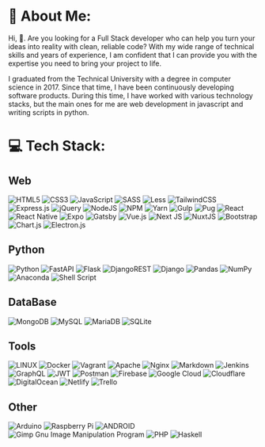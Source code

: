 # 💫 About Me:

Hi, 👋. Are you looking for a Full Stack developer who can help you turn your ideas into reality with clean, reliable code? With my wide range of technical skills and years of experience, I am confident that I can provide you with the expertise you need to bring your project to life.

I graduated from the Technical University with a degree in computer science in 2017. Since that time, I have been continuously developing software products. During this time, I have worked with various technology stacks, but the main ones for me are web development in javascript and writing scripts in python.

# 💻 Tech Stack:

## Web

![HTML5](https://img.shields.io/badge/html5-%23E34F26.svg?style=for-the-badge&logo=html5&logoColor=white)
![CSS3](https://img.shields.io/badge/css3-%231572B6.svg?style=for-the-badge&logo=css3&logoColor=white)
![JavaScript](https://img.shields.io/badge/javascript-%23323330.svg?style=for-the-badge&logo=javascript&logoColor=%23F7DF1E)
![SASS](https://img.shields.io/badge/SASS-hotpink.svg?style=for-the-badge&logo=SASS&logoColor=white)
![Less](https://img.shields.io/badge/less-2B4C80?style=for-the-badge&logo=less&logoColor=white)
![TailwindCSS](https://img.shields.io/badge/tailwindcss-%2338B2AC.svg?style=for-the-badge&logo=tailwind-css&logoColor=white)
![Express.js](https://img.shields.io/badge/express.js-%23404d59.svg?style=for-the-badge&logo=express&logoColor=%2361DAFB)
![jQuery](https://img.shields.io/badge/jquery-%230769AD.svg?style=for-the-badge&logo=jquery&logoColor=white)
![NodeJS](https://img.shields.io/badge/node.js-6DA55F?style=for-the-badge&logo=node.js&logoColor=white)
![NPM](https://img.shields.io/badge/NPM-%23000000.svg?style=for-the-badge&logo=npm&logoColor=white)
![Yarn](https://img.shields.io/badge/yarn-%232C8EBB.svg?style=for-the-badge&logo=yarn&logoColor=white)
![Gulp](https://img.shields.io/badge/GULP-%23CF4647.svg?style=for-the-badge&logo=gulp&logoColor=white)
![Pug](https://img.shields.io/badge/Pug-FFF?style=for-the-badge&logo=pug&logoColor=A86454)
![React](https://img.shields.io/badge/react-%2320232a.svg?style=for-the-badge&logo=react&logoColor=%2361DAFB)
![React Native](https://img.shields.io/badge/react_native-%2320232a.svg?style=for-the-badge&logo=react&logoColor=%2361DAFB)
![Expo](https://img.shields.io/badge/expo-1C1E24?style=for-the-badge&logo=expo&logoColor=#D04A37)
![Gatsby](https://img.shields.io/badge/Gatsby-%23663399.svg?style=for-the-badge&logo=gatsby&logoColor=white)
![Vue.js](https://img.shields.io/badge/vuejs-%2335495e.svg?style=for-the-badge&logo=vuedotjs&logoColor=%234FC08D)
![Next JS](https://img.shields.io/badge/Next-black?style=for-the-badge&logo=next.js&logoColor=white)
![NuxtJS](https://img.shields.io/badge/Nuxt-black?style=for-the-badge&logo=nuxt.js&logoColor=white)
![Bootstrap](https://img.shields.io/badge/bootstrap-%23563D7C.svg?style=for-the-badge&logo=bootstrap&logoColor=white)
![Chart.js](https://img.shields.io/badge/chart.js-F5788D.svg?style=for-the-badge&logo=chart.js&logoColor=white)
![Electron.js](https://img.shields.io/badge/Electron-191970?style=for-the-badge&logo=Electron&logoColor=white)

## Python

![Python](https://img.shields.io/badge/python-3670A0?style=for-the-badge&logo=python&logoColor=ffdd54)
![FastAPI](https://img.shields.io/badge/FastAPI-005571?style=for-the-badge&logo=fastapi)
![Flask](https://img.shields.io/badge/flask-%23000.svg?style=for-the-badge&logo=flask&logoColor=white)
![DjangoREST](https://img.shields.io/badge/DJANGO-REST-ff1709?style=for-the-badge&logo=django&logoColor=white&color=ff1709&labelColor=gray)
![Django](https://img.shields.io/badge/django-%23092E20.svg?style=for-the-badge&logo=django&logoColor=white)
![Pandas](https://img.shields.io/badge/pandas-%23150458.svg?style=for-the-badge&logo=pandas&logoColor=white)
![NumPy](https://img.shields.io/badge/numpy-%23013243.svg?style=for-the-badge&logo=numpy&logoColor=white)
![Anaconda](https://img.shields.io/badge/Anaconda-%2344A833.svg?style=for-the-badge&logo=anaconda&logoColor=white)
![Shell Script](https://img.shields.io/badge/shell_script-%23121011.svg?style=for-the-badge&logo=gnu-bash&logoColor=white)

## DataBase

![MongoDB](https://img.shields.io/badge/MongoDB-%234ea94b.svg?style=for-the-badge&logo=mongodb&logoColor=white)
![MySQL](https://img.shields.io/badge/mysql-%2300f.svg?style=for-the-badge&logo=mysql&logoColor=white)
![MariaDB](https://img.shields.io/badge/MariaDB-003545?style=for-the-badge&logo=mariadb&logoColor=white)
![SQLite](https://img.shields.io/badge/sqlite-%2307405e.svg?style=for-the-badge&logo=sqlite&logoColor=white)

## Tools

![LINUX](https://img.shields.io/badge/Linux-FCC624?style=for-the-badge&logo=linux&logoColor=black)
![Docker](https://img.shields.io/badge/docker-%230db7ed.svg?style=for-the-badge&logo=docker&logoColor=white)
![Vagrant](https://img.shields.io/badge/vagrant-%231563FF.svg?style=for-the-badge&logo=vagrant&logoColor=white)
![Apache](https://img.shields.io/badge/apache-%23D42029.svg?style=for-the-badge&logo=apache&logoColor=white)
![Nginx](https://img.shields.io/badge/nginx-%23009639.svg?style=for-the-badge&logo=nginx&logoColor=white)
![Markdown](https://img.shields.io/badge/markdown-%23000000.svg?style=for-the-badge&logo=markdown&logoColor=white)
![Jenkins](https://img.shields.io/badge/jenkins-%232C5263.svg?style=for-the-badge&logo=jenkins&logoColor=white)
![GraphQL](https://img.shields.io/badge/-GraphQL-E10098?style=for-the-badge&logo=graphql&logoColor=white)
![JWT](https://img.shields.io/badge/JWT-black?style=for-the-badge&logo=JSON%20web%20tokens)
![Postman](https://img.shields.io/badge/Postman-FF6C37?style=for-the-badge&logo=postman&logoColor=white)
![Firebase](https://img.shields.io/badge/firebase-%23039BE5.svg?style=for-the-badge&logo=firebase)
![Google Cloud](https://img.shields.io/badge/Google%20Cloud-%234285F4.svg?style=for-the-badge&logo=google-cloud&logoColor=white)
![Cloudflare](https://img.shields.io/badge/Cloudflare-F38020?style=for-the-badge&logo=Cloudflare&logoColor=white)
![DigitalOcean](https://img.shields.io/badge/DigitalOcean-%230167ff.svg?style=for-the-badge&logo=digitalOcean&logoColor=white)
![Netlify](https://img.shields.io/badge/netlify-%23000000.svg?style=for-the-badge&logo=netlify&logoColor=#00C7B7)
![Trello](https://img.shields.io/badge/Trello-%23026AA7.svg?style=for-the-badge&logo=Trello&logoColor=white)

## Other

![Arduino](https://img.shields.io/badge/-Arduino-00979D?style=for-the-badge&logo=Arduino&logoColor=white)
![Raspberry Pi](https://img.shields.io/badge/-RaspberryPi-C51A4A?style=for-the-badge&logo=Raspberry-Pi)
![ANDROID](https://img.shields.io/badge/android-%2320232a.svg?style=for-the-badge&logo=android&logoColor=%a4c639)
![Gimp Gnu Image Manipulation Program](https://img.shields.io/badge/Gimp-657D8B?style=for-the-badge&logo=gimp&logoColor=FFFFFF)
![PHP](https://img.shields.io/badge/php-%23777BB4.svg?style=for-the-badge&logo=php&logoColor=white)
![Haskell](https://img.shields.io/badge/Haskell-5e5086?style=for-the-badge&logo=haskell&logoColor=white)

<!-- ![.Net](https://img.shields.io/badge/.NET-5C2D91?style=for-the-badge&logo=.net&logoColor=white) -->
<!-- ![AWS](https://img.shields.io/badge/AWS-%23FF9900.svg?style=for-the-badge&logo=amazon-aws&logoColor=white) -->
<!-- ![Adobe After Effects](https://img.shields.io/badge/Adobe%20After%20Effects-9999FF.svg?style=for-the-badge&logo=Adobe%20After%20Effects&logoColor=white) -->
<!-- ![Adobe Audition](https://img.shields.io/badge/Adobe%20Audition-9999FF.svg?style=for-the-badge&logo=Adobe%20Audition&logoColor=white) -->
<!-- ![Adobe Dreamweaver](https://img.shields.io/badge/Adobe%20Dreamweaver-FF61F6.svg?style=for-the-badge&logo=Adobe%20Dreamweaver&logoColor=white) -->
<!-- ![Adobe Illustrator](https://img.shields.io/badge/adobeillustrator-%23FF9A00.svg?style=for-the-badge&logo=adobeillustrator&logoColor=white) -->
<!-- ![Adobe InDesign](https://img.shields.io/badge/Adobe%20InDesign-49021F?style=for-the-badge&logo=adobeindesign&logoColor=white) -->
<!-- ![Adobe Lightroom](https://img.shields.io/badge/Adobe%20Lightroom-31A8FF.svg?style=for-the-badge&logo=Adobe%20Lightroom&logoColor=white) -->
<!-- ![Adobe Photoshop](https://img.shields.io/badge/adobephotoshop-%2331A8FF.svg?style=for-the-badge&logo=adobephotoshop&logoColor=white) -->
<!-- ![Adobe Premiere Pro](https://img.shields.io/badge/Adobe%20Premiere%20Pro-9999FF.svg?style=for-the-badge&logo=Adobe%20Premiere%20Pro&logoColor=white) -->
<!-- ![Adobe XD](https://img.shields.io/badge/Adobe%20XD-470137?style=for-the-badge&logo=Adobe%20XD&logoColor=#FF61F6) -->
<!-- ![AdonisJS](https://img.shields.io/badge/adonisjs-%23220052.svg?style=for-the-badge&logo=adonisjs&logoColor=white) -->
<!-- ![Affinity Designer](https://img.shields.io/badge/affinitydesginer-%231B72BE.svg?style=for-the-badge&logo=affinity-designer&logoColor=white) -->
<!-- ![Alfred](https://img.shields.io/badge/alfred-%235C1F87.svg?style=for-the-badge&logo=alfred) -->
<!-- ![AmazonDynamoDB](https://img.shields.io/badge/Amazon%20DynamoDB-4053D6?style=for-the-badge&logo=Amazon%20DynamoDB&logoColor=white) -->
<!-- ![Angular.js](https://img.shields.io/badge/angular.js-%23E23237.svg?style=for-the-badge&logo=angularjs&logoColor=white) -->
<!-- ![Angular](https://img.shields.io/badge/angular-%23DD0031.svg?style=for-the-badge&logo=angular&logoColor=white) -->
<!-- ![Ansible](https://img.shields.io/badge/ansible-%231A1918.svg?style=for-the-badge&logo=ansible&logoColor=white) -->
<!-- ![Ant-Design](https://img.shields.io/badge/-AntDesign-%230170FE?style=for-the-badge&logo=ant-design&logoColor=white) -->
<!-- ![Apache Airflow](https://img.shields.io/badge/Apache%20Airflow-017CEE?style=for-the-badge&logo=Apache%20Airflow&logoColor=white) -->
<!-- ![Apache Ant](https://img.shields.io/badge/Apache%20Ant-A81C7D?style=for-the-badge&logo=Apache%20Ant&logoColor=white) -->
<!-- ![Apache Flink](https://img.shields.io/badge/Apache%20Flink-E6526F?style=for-the-badge&logo=Apache%20Flink&logoColor=white) -->
<!-- ![Apache Groovy](https://img.shields.io/badge/Apache%20Groovy-4298B8.svg?style=for-the-badge&logo=Apache+Groovy&logoColor=white) -->
<!-- ![Apache Maven](https://img.shields.io/badge/Apache%20Maven-C71A36?style=for-the-badge&logo=Apache%20Maven&logoColor=white) -->
<!-- ![ApacheCassandra](https://img.shields.io/badge/cassandra-%231287B1.svg?style=for-the-badge&logo=apache-cassandra&logoColor=white) -->
<!-- ![Apollo-GraphQL](https://img.shields.io/badge/-ApolloGraphQL-311C87?style=for-the-badge&logo=apollo-graphql) -->
<!-- ![AquaSec](https://img.shields.io/badge/aqua-%231904DA.svg?style=for-the-badge&logo=aqua&logoColor=#0018A8) -->
<!-- ![Aseprite](https://img.shields.io/badge/Aseprite-FFFFFF?style=for-the-badge&logo=Aseprite&logoColor=#7D929E) -->
<!-- ![Aurelia](https://img.shields.io/badge/aurelia-%23ED2B88.svg?style=for-the-badge&logo=aurelia&logoColor=fff) -->
<!-- ![Azure](https://img.shields.io/badge/azure-%230072C6.svg?style=for-the-badge&logo=azure-devops&logoColor=white) -->
<!-- ![Babel](https://img.shields.io/badge/Babel-F9DC3e?style=for-the-badge&logo=babel&logoColor=black) -->
<!-- ![Blender](https://img.shields.io/badge/blender-%23F5792A.svg?style=for-the-badge&logo=blender&logoColor=white) -->
<!-- ![Buefy](https://img.shields.io/badge/Buefy-7957D5?style=for-the-badge&logo=buefy&logoColor=48289E) -->
<!-- ![C#](https://img.shields.io/badge/c%23-%23239120.svg?style=for-the-badge&logo=c-sharp&logoColor=white) -->
<!-- ![C++](https://img.shields.io/badge/c++-%2300599C.svg?style=for-the-badge&logo=c%2B%2B&logoColor=white) -->
<!-- ![CMake](https://img.shields.io/badge/CMake-%23008FBA.svg?style=for-the-badge&logo=cmake&logoColor=white) -->
<!-- ![C](https://img.shields.io/badge/c-%2300599C.svg?style=for-the-badge&logo=c&logoColor=white) -->
<!-- ![Canva](https://img.shields.io/badge/Canva-%2300C4CC.svg?style=for-the-badge&logo=Canva&logoColor=white) -->
<!-- ![Chakra](https://img.shields.io/badge/chakra-%234ED1C5.svg?style=for-the-badge&logo=chakraui&logoColor=white) -->
<!-- ![Clojure](https://img.shields.io/badge/Clojure-%23Clojure.svg?style=for-the-badge&logo=Clojure&logoColor=Clojure) -->
<!-- ![CockroachLabs](https://img.shields.io/badge/Cockroach%20Labs-6933FF?style=for-the-badge&logo=Cockroach%20Labs&logoColor=white) -->
<!-- ![Code-Igniter](https://img.shields.io/badge/CodeIgniter-%23EF4223.svg?style=for-the-badge&logo=codeIgniter&logoColor=white) -->
<!-- ![CodeCov](https://img.shields.io/badge/codecov-%23ff0077.svg?style=for-the-badge&logo=codecov&logoColor=white) -->
<!-- ![Codeberg](https://img.shields.io/badge/Codeberg-2185D0?style=for-the-badge&logo=Codeberg&logoColor=white) -->
<!-- ![Confluence](https://img.shields.io/badge/confluence-%23172BF4.svg?style=for-the-badge&logo=confluence&logoColor=white) -->
<!-- ![Couchbase](https://img.shields.io/badge/Couchbase-EA2328?style=for-the-badge&logo=couchbase&logoColor=white) -->
<!-- ![Crystal](https://img.shields.io/badge/crystal-%23000000.svg?style=for-the-badge&logo=crystal&logoColor=white) -->
<!-- ![Dart](https://img.shields.io/badge/dart-%230175C2.svg?style=for-the-badge&logo=dart&logoColor=white) -->
<!-- ![Datadog](https://img.shields.io/badge/datadog-%23632CA6.svg?style=for-the-badge&logo=datadog&logoColor=white) -->
<!-- ![Dribbble](https://img.shields.io/badge/Dribbble-EA4C89?style=for-the-badge&logo=dribbble&logoColor=white) -->
<!-- ![ESLint](https://img.shields.io/badge/ESLint-4B3263?style=for-the-badge&logo=eslint&logoColor=white) -->
<!-- ![ElasticSearch](https://img.shields.io/badge/-ElasticSearch-005571?style=for-the-badge&logo=elasticsearch) -->
<!-- ![Elixir](https://img.shields.io/badge/elixir-%234B275F.svg?style=for-the-badge&logo=elixir&logoColor=white) -->
<!-- ![Elm](https://img.shields.io/badge/Elm-60B5CC?style=for-the-badge&logo=elm&logoColor=white) -->
<!-- ![Ember](https://img.shields.io/badge/ember-1C1E24?style=for-the-badge&logo=ember.js&logoColor=#D04A37) -->
<!-- ![Erlang](https://img.shields.io/badge/Erlang-white.svg?style=for-the-badge&logo=erlang&logoColor=a90533) -->
<!-- ![Fastify](https://img.shields.io/badge/fastify-%23000000.svg?style=for-the-badge&logo=fastify&logoColor=white) -->
<!-- ![Figma](https://img.shields.io/badge/figma-%23F24E1E.svg?style=for-the-badge&logo=figma&logoColor=white) -->
<!-- ![Flutter](https://img.shields.io/badge/Flutter-%2302569B.svg?style=for-the-badge&logo=Flutter&logoColor=white) -->
<!-- ![Fortran](https://img.shields.io/badge/Fortran-%23734F96.svg?style=for-the-badge&logo=fortran&logoColor=white) -->
<!-- ![Framer](https://img.shields.io/badge/Framer-black?style=for-the-badge&logo=framer&logoColor=blue) -->
<!-- ![GODOT](https://img.shields.io/badge/godot-3582bb.svg?style=for-the-badge&logo=godot-engine&logoColor=white) -->
<!-- ![Glitch](https://img.shields.io/badge/glitch-%233333FF.svg?style=for-the-badge&logo=glitch&logoColor=white) -->
<!-- ![Go](https://img.shields.io/badge/go-%2300ADD8.svg?style=for-the-badge&logo=go&logoColor=white) -->
<!-- ![Gradle](https://img.shields.io/badge/Gradle-02303A.svg?style=for-the-badge&logo=Gradle&logoColor=white) -->
<!-- ![Green Sock](https://img.shields.io/badge/green%20sock-88CE02?style=for-the-badge&logo=greensock&logoColor=white) -->
<!-- ![Heroku](https://img.shields.io/badge/heroku-%23430098.svg?style=for-the-badge&logo=heroku&logoColor=white) -->
<!-- ![IOS](https://img.shields.io/badge/IOS-%2320232a.svg?style=for-the-badge&logo=apple&logoColor=white) -->
<!-- ![Inkscape](https://img.shields.io/badge/Inkscape-e0e0e0?style=for-the-badge&logo=inkscape&logoColor=080A13) -->
<!-- ![Insomnia](https://img.shields.io/badge/Insomnia-black?style=for-the-badge&logo=insomnia&logoColor=5849BE) -->
<!-- ![Jasmine](https://img.shields.io/badge/jasmine-%238A4182.svg?style=for-the-badge&logo=jasmine&logoColor=white) -->
<!-- ![Java](https://img.shields.io/badge/java-%23ED8B00.svg?style=for-the-badge&logo=java&logoColor=white) -->
<!-- ![Jira](https://img.shields.io/badge/jira-%230A0FFF.svg?style=for-the-badge&logo=jira&logoColor=white) -->
<!-- ![Julia](https://img.shields.io/badge/-Julia-9558B2?style=for-the-badge&logo=julia&logoColor=white) -->
<!-- ![Keras](https://img.shields.io/badge/Keras-%23D00000.svg?style=for-the-badge&logo=Keras&logoColor=white) -->
<!-- ![Kotlin](https://img.shields.io/badge/kotlin-%230095D5.svg?style=for-the-badge&logo=kotlin&logoColor=white) -->
<!-- ![Krita](https://img.shields.io/badge/Krita-203759?style=for-the-badge&logo=krita&logoColor=EEF37B) -->
<!-- ![Kubernetes](https://img.shields.io/badge/kubernetes-%23326ce5.svg?style=for-the-badge&logo=kubernetes&logoColor=white) -->
<!-- ![LaTeX](https://img.shields.io/badge/latex-%23008080.svg?style=for-the-badge&logo=latex&logoColor=white) -->
<!-- ![Laravel](https://img.shields.io/badge/laravel-%23FF2D20.svg?style=for-the-badge&logo=laravel&logoColor=white) -->
<!-- ![Lua](https://img.shields.io/badge/lua-%232C2D72.svg?style=for-the-badge&logo=lua&logoColor=white) -->
<!-- ![MUI](https://img.shields.io/badge/MUI-%230081CB.svg?style=for-the-badge&logo=material-ui&logoColor=white) -->
<!-- ![Meteor JS](https://img.shields.io/badge/meteorjs-%23d74c4c.svg?style=for-the-badge&logo=meteor&logoColor=white) -->
<!-- ![MicrosoftSQLServer](https://img.shields.io/badge/Microsoft%20SQL%20Sever-CC2927?style=for-the-badge&logo=microsoft%20sql%20server&logoColor=white) -->
<!-- ![MusicBrainz](https://img.shields.io/badge/Musicbrainz-EB743B?style=for-the-badge&logo=musicbrainz&logoColor=BA478F) -->
<!-- ![Neo4J](https://img.shields.io/badge/Neo4j-008CC1?style=for-the-badge&logo=neo4j&logoColor=white) -->
<!-- ![NestJS](https://img.shields.io/badge/nestjs-%23E0234E.svg?style=for-the-badge&logo=nestjs&logoColor=white) -->
<!-- ![Nim](https://img.shields.io/badge/nim-%23FFE953.svg?style=for-the-badge&logo=nim&logoColor=white) -->
<!-- ![Notion](https://img.shields.io/badge/Notion-%23000000.svg?style=for-the-badge&logo=notion&logoColor=white) -->
<!-- ![Octave](https://img.shields.io/badge/OCTAVE-darkblue?style=for-the-badge&logo=octave&logoColor=fcd683) -->
<!-- ![OpenCV](https://img.shields.io/badge/opencv-%23white.svg?style=for-the-badge&logo=opencv&logoColor=white) -->
<!-- ![OpenStack](https://img.shields.io/badge/Openstack-%23f01742.svg?style=for-the-badge&logo=openstack&logoColor=white) -->
<!-- ![Oracle](https://img.shields.io/badge/Oracle-F80000?style=for-the-badge&logo=oracle&logoColor=white) -->
<!-- ![Perl](https://img.shields.io/badge/perl-%2339457E.svg?style=for-the-badge&logo=perl&logoColor=white) -->
<!-- ![Plotly](https://img.shields.io/badge/Plotly-%233F4F75.svg?style=for-the-badge&logo=plotly&logoColor=white) -->
<!-- ![Portfolio](https://img.shields.io/badge/Portfolio-%23000000.svg?style=for-the-badge&logo=firefox&logoColor=#FF7139) -->
<!-- ![Postgres](https://img.shields.io/badge/postgres-%23316192.svg?style=for-the-badge&logo=postgresql&logoColor=white) -->
<!-- ![Prezi](https://img.shields.io/badge/Prezi-%23000000.svg?style=for-the-badge&logo=Prezi&logoColor=white) -->
<!-- ![Proto.io](https://img.shields.io/badge/Proto.io-161637?style=for-the-badge&logo=proto.io&logoColor=00e5ff) -->
<!-- ![PyTorch](https://img.shields.io/badge/PyTorch-%23EE4C2C.svg?style=for-the-badge&logo=PyTorch&logoColor=white) -->
<!-- ![Qt](https://img.shields.io/badge/Qt-%23217346.svg?style=for-the-badge&logo=Qt&logoColor=white) -->
<!-- ![Quasar](https://img.shields.io/badge/Quasar-16B7FB?style=for-the-badge&logo=quasar&logoColor=black) -->
<!-- ![ROS](https://img.shields.io/badge/ros-%230A0FF9.svg?style=for-the-badge&logo=ros&logoColor=white) -->
<!-- ![R](https://img.shields.io/badge/r-%23276DC3.svg?style=for-the-badge&logo=r&logoColor=white) -->
<!-- ![Rails](https://img.shields.io/badge/rails-%23CC0000.svg?style=for-the-badge&logo=ruby-on-rails&logoColor=white) -->
<!-- ![Rancher](https://img.shields.io/badge/rancher-%230075A8.svg?style=for-the-badge&logo=rancher&logoColor=white) -->
<!-- ![React Router](https://img.shields.io/badge/React_Router-CA4245?style=for-the-badge&logo=react-router&logoColor=white) -->
<!-- ![Realm](https://img.shields.io/badge/Realm-39477F?style=for-the-badge&logo=realm&logoColor=white) -->
<!-- ![Redis](https://img.shields.io/badge/redis-%23DD0031.svg?style=for-the-badge&logo=redis&logoColor=white) -->
<!-- ![Redux](https://img.shields.io/badge/redux-%23593d88.svg?style=for-the-badge&logo=redux&logoColor=white) -->
<!-- ![Ruby](https://img.shields.io/badge/ruby-%23CC342D.svg?style=for-the-badge&logo=ruby&logoColor=white) -->
<!-- ![Rust](https://img.shields.io/badge/rust-%23000000.svg?style=for-the-badge&logo=rust&logoColor=white) -->
<!-- ![RxDB](https://img.shields.io/badge/rxjs-%23B7178C.svg?style=for-the-badge&logo=reactivex&logoColor=white) -->
<!-- ![RxJS](https://img.shields.io/badge/rxjs-%23B7178C.svg?style=for-the-badge&logo=reactivex&logoColor=white) -->
<!-- ![Scala](https://img.shields.io/badge/scala-%23DC322F.svg?style=for-the-badge&logo=scala&logoColor=white) -->
<!-- ![Scaleway](https://img.shields.io/badge/SCALEWAY-%234f0599.svg?style=for-the-badge&logo=scaleway&logoColor=white) -->
<!-- ![SciPy](https://img.shields.io/badge/SciPy-%230C55A5.svg?style=for-the-badge&logo=scipy&logoColor=%white) -->
<!-- ![Semantic UI React](https://img.shields.io/badge/Semantic%20UI%20React-%2335BDB2.svg?style=for-the-badge&logo=SemanticUIReact&logoColor=white) -->
<!-- ![Single Store](https://img.shields.io/badge/Single%20Store-AA00FF?style=for-the-badge&logo=singlestore&logoColor=white) -->
<!-- ![Sketch](https://img.shields.io/badge/Sketch-FFB387?style=for-the-badge&logo=sketch&logoColor=black) -->
<!-- ![Socket.io](https://img.shields.io/badge/Socket.io-black?style=for-the-badge&logo=socket.io&badgeColor=010101) -->
<!-- ![Solidity](https://img.shields.io/badge/Solidity-%23363636.svg?style=for-the-badge&logo=solidity&logoColor=white) -->
<!-- ![Spring](https://img.shields.io/badge/spring-%236DB33F.svg?style=for-the-badge&logo=spring&logoColor=white) -->
<!-- ![Strapi](https://img.shields.io/badge/strapi-%232E7EEA.svg?style=for-the-badge&logo=strapi&logoColor=white) -->
<!-- ![Styled Components](https://img.shields.io/badge/styled--components-DB7093?style=for-the-badge&logo=styled-components&logoColor=white) -->
<!-- ![Stylus](https://img.shields.io/badge/stylus-%23ff6347.svg?style=for-the-badge&logo=stylus&logoColor=white) -->
<!-- ![Supabase](https://img.shields.io/badge/Supabase-3ECF8E?style=for-the-badge&logo=supabase&logoColor=white) -->
<!-- ![Svelte](https://img.shields.io/badge/svelte-%23f1413d.svg?style=for-the-badge&logo=svelte&logoColor=white) -->
<!-- ![Swagger](https://img.shields.io/badge/-Swagger-%23Clojure?style=for-the-badge&logo=swagger&logoColor=white) -->
<!-- ![Swift](https://img.shields.io/badge/swift-F54A2A?style=for-the-badge&logo=swift&logoColor=white) -->
<!-- ![Symfony](https://img.shields.io/badge/symfony-%23000000.svg?style=for-the-badge&logo=symfony&logoColor=white) -->
<!-- ![TensorFlow](https://img.shields.io/badge/TensorFlow-%23FF6F00.svg?style=for-the-badge&logo=TensorFlow&logoColor=white) -->
<!-- ![Terraform](https://img.shields.io/badge/terraform-%235835CC.svg?style=for-the-badge&logo=terraform&logoColor=white) -->
<!-- ![Threejs](https://img.shields.io/badge/threejs-black?style=for-the-badge&logo=three.js&logoColor=white) -->
<!-- ![Thymeleaf](https://img.shields.io/badge/Thymeleaf-%23005C0F.svg?style=for-the-badge&logo=Thymeleaf&logoColor=white) -->
<!-- ![Type-graphql](https://img.shields.io/badge/-TypeGraphQL-%23C04392?style=for-the-badge) -->
<!-- ![TypeScript](https://img.shields.io/badge/typescript-%23007ACC.svg?style=for-the-badge&logo=typescript&logoColor=white) -->
<!-- ![UNITY](https://img.shields.io/badge/Unity-%2320232a.svg?style=for-the-badge&logo=unity&logoColor=white) -->
<!-- ![UNREAL](https://img.shields.io/badge/unreal-%2320232a.svg?style=for-the-badge&logo=unreal-engine&logoColor=white) -->
<!-- ![Vercel](https://img.shields.io/badge/vercel-%23000000.svg?style=for-the-badge&logo=vercel&logoColor=white) -->
<!-- ![Vuetify](https://img.shields.io/badge/Vuetify-1867C0?style=for-the-badge&logo=vuetify&logoColor=AEDDFF) -->
<!-- ![Webflow](https://img.shields.io/badge/Webflow-4353FF?style=for-the-badge&logo=webflow&logoColor=white) -->
<!-- ![Webpack](https://img.shields.io/badge/webpack-%238DD6F9.svg?style=for-the-badge&logo=webpack&logoColor=black) -->
<!-- ![Xamarin](https://img.shields.io/badge/Xamarin-3199DC?style=for-the-badge&logo=xamarin&logoColor=white) -->
<!-- ![Zig](https://img.shields.io/badge/Zig-%23F7A41D.svg?style=for-the-badge&logo=zig&logoColor=white) -->
<!-- ![p5js](https://img.shields.io/badge/p5.js-ED225D?style=for-the-badge&logo=p5.js&logoColor=FFFFFF) -->
<!-- ![scikit-learn](https://img.shields.io/badge/scikit--learn-%23F7931E.svg?style=for-the-badge&logo=scikit-learn&logoColor=white) -->

<!-- https://gprm.itsvg.in/ -->

